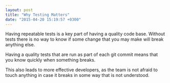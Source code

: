 ```yaml
---
layout: post
title: "Why Testing Matters"
date: "2015-04-20 15:19:57 +0300"
---
```


Having repeatable tests is a key part of having a quality code
base. Without tests there is no way to know if some change that you
may make will break anything else.

Having a quality tests that are run as part of each git commit means
that you know quickly when something breaks.

This also leads to more effective developers, as the team is not afraid to touch anything in case it breaks in some way that is not understood. 
